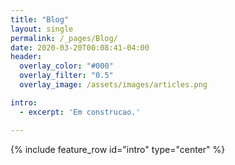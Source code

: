 ```yaml
---
title: "Blog"
layout: single
permalink: /_pages/Blog/
date: 2020-03-20T00:08:41-04:00
header:
  overlay_color: "#000"
  overlay_filter: "0.5"
  overlay_image: /assets/images/articles.png

intro: 
  - excerpt: 'Em construcao.'

---
```


{% include feature_row id="intro" type="center" %}
